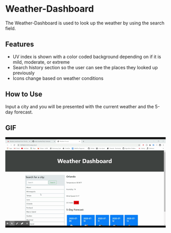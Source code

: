 # Weather-Dashboard
The Weather-Dashboard is used to look up the weather by using the search field. 

## Features 
- UV index is shown with a color coded background depending on if it is mild, moderate, or extreme
- Search history section so the user can see the places they looked up previously
- Icons change based on weather conditions

## How to Use
Input a city and you will be presented with the current weather and the 5-day forecast.

## GIF
![](demo.gif)